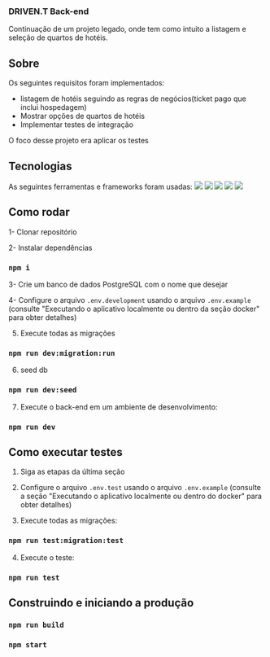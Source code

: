 ### DRIVEN.T Back-end
Continuação de um projeto legado, onde tem como intuito a listagem e seleção de quartos de hotéis.

## Sobre
Os seguintes requisitos foram implementados:
- listagem de hotéis seguindo as regras de negócios(ticket pago que inclui hospedagem)
- Mostrar opções de quartos de hotéis
- Implementar testes de integração

O foco desse projeto era aplicar os testes

## Tecnologias
As seguintes ferramentas e frameworks foram usadas:
<img src="https://img.shields.io/badge/Node%20js-339933?style=for-the-badge&logo=nodedotjs&logoColor=white"/> <img src="https://img.shields.io/badge/Jest-C21325?style=for-the-badge&logo=jest&logoColor=white"/> <img src="https://img.shields.io/badge/Express%20js-000000?style=for-the-badge&logo=express&logoColor=white"/> <img src="https://img.shields.io/badge/TypeScript-007ACC?style=for-the-badge&logo=typescript&logoColor=white"/>
<img src="https://img.shields.io/badge/Prisma-3982CE?style=for-the-badge&logo=Prisma&logoColor=white"/>

## Como rodar 
1- Clonar repositório

2- Instalar dependências
### `npm i`

3- Crie um banco de dados PostgreSQL com o nome que desejar


4- Configure o arquivo `.env.development` usando o arquivo `.env.example` (consulte "Executando o aplicativo localmente ou dentro da seção docker" para obter detalhes)


5. Execute todas as migrações

### `npm run dev:migration:run`


6. seed db
 
### `npm run dev:seed`


7. Execute o back-end em um ambiente de desenvolvimento:

### `npm run dev`


## Como executar testes

1. Siga as etapas da última seção
   
3. Configure o arquivo `.env.test` usando o arquivo `.env.example` (consulte a seção "Executando o aplicativo localmente ou dentro do docker" para obter detalhes)
   
5. Execute todas as migrações:


### `npm run test:migration:test`


4. Execute o teste:


### `npm run test`


## Construindo e iniciando a produção


### `npm run build`
### `npm start`



